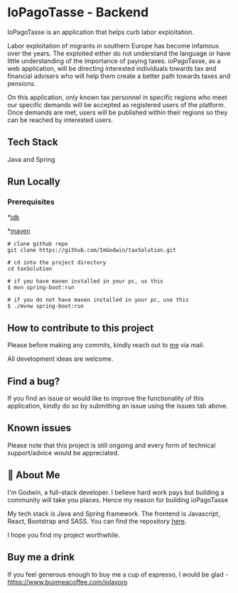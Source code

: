 
IoPagoTasse - Backend 
=== 
IoPagoTasse is an application that helps curb labor exploitation.

Labor exploitation of migrants in southern Europe has become infamous over the years. The exploited either do not understand the language or have little understanding of the importance of paying taxes. ioPagoTasse, as a web application, will be directing interested individuals towards tax and financial advisers who will help them create a better path towards taxes and pensions.

On this application, only known tax personnel in specific regions who meet our specific demands will be accepted as registered users of the platform. Once demands are met, users will be published within their regions so they can be reached by interested users. 

## Tech Stack  

Java and Spring

## Run Locally  

### Prerequisites 

*[jdk](https://www.oracle.com/java/technologies/javase/jdk17-archive-downloads.html)

*[maven](https://maven.apache.org/) 

``` shell 
# clone github repo 
git clone https://github.com/ImGodwin/taxSolution.git 

# cd into the project directory 
cd taxSolution 

# if you have maven installed in your pc, us this 
$ mvn spring-boot:run 

# if you do not have maven installed in your pc, use this 
$ ./mvnw spring-boot:run
```
## How to contribute to this project 

Please before making any commits, kindly reach out to [me](godwinmail6@gmail.com) via mail. 

All development ideas are welcome. 

## Find a bug? 
If you find an issue or would like to improve the functionality of this application, kindly do so by submitting an issue using the issues tab above. 

## Known issues  

Please note that this project is still ongoing and every form of technical support/advice would be appreciated.

## 🚀 About Me

I'm Godwin, a full-stack developer. I believe hard work pays but building a community will take you places. Hence my reason for building ioPagoTasse

My tech stack is Java and Spring framework. The frontend is Javascript, React, Bootstrap and SASS. You can find the repository [here](https://github.com/ImGodwin/tax-personnel).

I hope you find my project worthwhile. 

## Buy me a drink 

If you feel generous enough to buy me a cup of espresso, I would be glad - https://www.buymeacoffee.com/iolavoro



